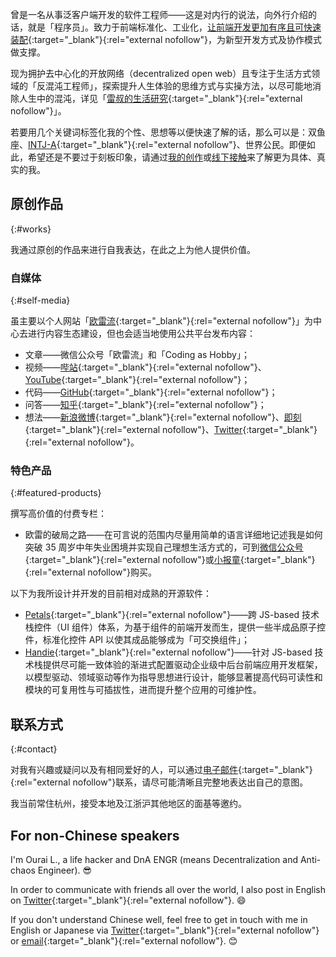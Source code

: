 曾是一名从事泛客户端开发的软件工程师——这是对内行的说法，向外行介绍的话，就是「程序员」。致力于前端标准化、工业化，[让前端开发更加有序且可快速装配](https://ntks.ourai.ws/ "反混沌"){:target="_blank"}{:rel="external nofollow"}，为新型开发方式及协作模式做支撑。

现为拥护去中心化的开放网络（decentralized open web）且专注于生活方式领域的「反混沌工程师」，探索提升人生体验的思维方式与实操方法，以尽可能地消除人生中的混沌，详见「[雷叔的生活研究](https://oreilia.com/projects/ourais-life-research/){:target="_blank"}{:rel="external nofollow"}」。

若要用几个关键词标签化我的个性、思想等以便快速了解的话，那么可以是：双鱼座、[INTJ-A](https://www.16personalities.com/intj-personality){:target="_blank"}{:rel="external nofollow"}、世界公民。即便如此，希望还是不要过于刻板印象，请通过[我的创作](#works)或[线下接触](#contact)来了解更为具体、真实的我。

## 原创作品
{:#works}

我通过原创的作品来进行自我表达，在此之上为他人提供价值。

### 自媒体
{:#self-media}

虽主要以个人网站「[欧雷流](https://ourai.ws/){:target="_blank"}{:rel="external nofollow"}」为中心去进行内容生态建设，但也会适当地使用公共平台发布内容：

- 文章——微信公众号「欧雷流」和「Coding as Hobby」；
- 视频——[哔站](https://space.bilibili.com/152919){:target="_blank"}{:rel="external nofollow"}、[YouTube](https://www.youtube.com/@ourai.l){:target="_blank"}{:rel="external nofollow"}；
- 代码——[GitHub](https://github.com/ourai){:target="_blank"}{:rel="external nofollow"}；
- 问答——[知乎](https://www.zhihu.com/people/ourai){:target="_blank"}{:rel="external nofollow"}；
- 想法——[新浪微博](https://weibo.com/u/1818955207){:target="_blank"}{:rel="external nofollow"}、[即刻](https://web.okjike.com/u/0AD167DC-923C-4BE1-9BB0-B593BEAC0FE2){:target="_blank"}{:rel="external nofollow"}、[Twitter](https://twitter.com/fxxkol){:target="_blank"}{:rel="external nofollow"}。

### 特色产品
{:#featured-products}

撰写高价值的付费专栏：

- 欧雷的破局之路——在可言说的范围内尽量用简单的语言详细地记述我是如何突破 35 周岁中年失业困境并实现自己理想生活方式的，可到[微信公众号](https://mp.weixin.qq.com/mp/appmsgalbum?__biz=MjM5MDI2MDA5NQ==&action=getalbum&album_id=3055445934848917511&scene=126#wechat_redirect){:target="_blank"}{:rel="external nofollow"}或[小报童](https://xiaobot.net/p/2bfree){:target="_blank"}{:rel="external nofollow"}购买。

以下为我所设计并开发的目前相对成熟的开源软件：

- [Petals](https://petals.fxxk.design/){:target="_blank"}{:rel="external nofollow"}——跨 JS-based 技术栈控件（UI 组件）体系，为基于组件的前端开发而生，提供一些半成品原子控件，标准化控件 API 以使其成品能够成为「可交换组件」；
- [Handie](https://handiejs.github.io/){:target="_blank"}{:rel="external nofollow"}——针对 JS-based 技术栈提供尽可能一致体验的渐进式配置驱动企业级中后台前端应用开发框架，以模型驱动、领域驱动等作为指导思想进行设计，能够显著提高代码可读性和模块的可复用性与可插拔性，进而提升整个应用的可维护性。

## 联系方式
{:#contact}

对我有兴趣或疑问以及有相同爱好的人，可以通过[电子邮件](mailto:ourairyu@gmail.com "发送邮件给我"){:target="_blank"}{:rel="external nofollow"}联系，请尽可能清晰且完整地表达出自己的意图。

我当前常住杭州，接受本地及江浙沪其他地区的面基等邀约。

## For non-Chinese speakers

I'm Ourai L., a life hacker and DnA ENGR (means Decentralization and Anti-chaos Engineer). 😎

In order to communicate with friends all over the world, I also post in English on [Twitter](https://twitter.com/ntksol){:target="_blank"}{:rel="external nofollow"}. 😄

If you don't understand Chinese well, feel free to get in touch with me in English or Japanese via [Twitter](https://twitter.com/ntksol){:target="_blank"}{:rel="external nofollow"} or [email](mailto:ourairyu@gmail.com){:target="_blank"}{:rel="external nofollow"}. 😊
